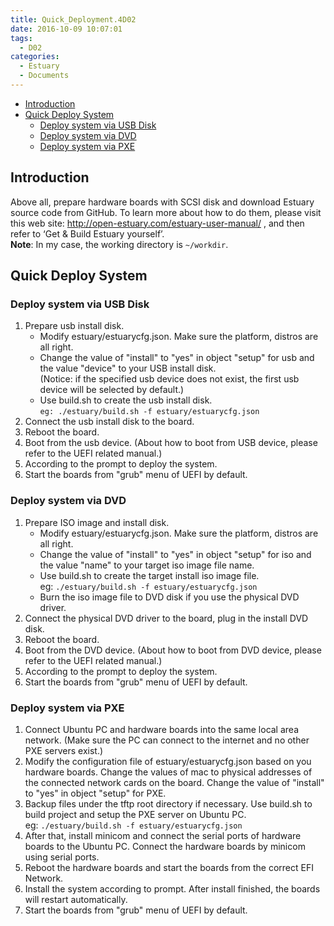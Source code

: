 ```yaml
---
title: Quick_Deployment.4D02
date: 2016-10-09 10:07:01
tags:
  - D02
categories:
  - Estuary
  - Documents
---
```

* [Introduction](#1)
* [Quick Deploy System](#2)
   * [Deploy system via USB Disk](#2.1)
   * [Deploy system via DVD](#2.2)
   * [Deploy system via PXE](#2.3)

<!--more-->

## <a name="1">Introduction</a>

Above all, prepare hardware boards with SCSI disk and download Estuary source code from GitHub.
To learn more about how to do them, please visit this web site: http://open-estuary.com/estuary-user-manual/ , and then refer to ‘Get & Build Estuary yourself’.  
**Note**: In my case, the working directory is `~/workdir`.

## <a name="2">Quick Deploy System</a>
### <a name="2.1">Deploy system via USB Disk</a>

1. Prepare usb install disk.
    * Modify estuary/estuarycfg.json. Make sure the platform, distros are all right.  
    * Change the value of "install" to "yes" in object "setup" for usb and the value "device" to your USB install disk.  
      (Notice: if the specified usb device does not exist, the first usb device will be selected by default.)  
    * Use build.sh to create the usb install disk.  
      `eg: ./estuary/build.sh -f estuary/estuarycfg.json`  
2. Connect the usb install disk to the board.  
3. Reboot the board.  
4. Boot from the usb device. (About how to boot from USB device, please refer to the UEFI related manual.)  
5. According to the prompt to deploy the system.  
6. Start the boards from "grub" menu of UEFI by default.  

### <a name="2.2">Deploy system via DVD</a>

1. Prepare ISO image and install disk.
   * Modify estuary/estuarycfg.json. Make sure the platform, distros are all right.  
   * Change the value of "install" to "yes" in object "setup" for iso and the value "name" to your target iso image file name.  
   * Use build.sh to create the target install iso image file.  
     eg: `./estuary/build.sh -f estuary/estuarycfg.json`  
   * Burn the iso image file to DVD disk if you use the physical DVD driver.  
2. Connect the physical DVD driver to the board, plug in the install DVD disk.  
3. Reboot the board.  
4. Boot from the DVD device. (About how to boot from DVD device, please refer to the UEFI related manual.)  
5. According to the prompt to deploy the system.  
6. Start the boards from "grub" menu of UEFI by default.

### <a name="2.3">Deploy system via PXE</a>

1. Connect Ubuntu PC and hardware boards into the same local area network. (Make sure the PC can connect to the internet and no other PXE servers exist.)  
2. Modify the configuration file of estuary/estuarycfg.json based on you hardware boards. Change the values of mac to physical addresses of the connected network cards on the board. Change the value of "install" to "yes" in object "setup" for PXE.  
3. Backup files under the tftp root directory if necessary. Use build.sh to build project and setup the PXE server on Ubuntu PC.  
   eg: `./estuary/build.sh -f estuary/estuarycfg.json`  
4. After that, install minicom and connect the serial ports of hardware boards to the Ubuntu PC. Connect the hardware boards by minicom using serial ports.  
5. Reboot the hardware boards and start the boards from the correct EFI Network.  
6. Install the system according to prompt. After install finished, the boards will restart automatically.  
7. Start the boards from "grub" menu of UEFI by default.
